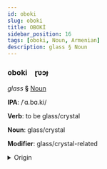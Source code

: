 ```yaml
---
id: oboki
slug: oboki
title: OBOKİ
sidebar_position: 16
tags: [oboki, Noun, Armenian]
description: glass § Noun
---
```


### oboki&emsp;<span kind="abugida">ɽʋɔɟ</span>

*glass* **§** [Noun](../../tags/Noun)

**IPA**: /ˈɑ.bɑ.ki/

**Verb**: to be glass/crystal

**Noun**: glass/crystal

**Modifier**: glass/crystal-related

<details>
    <summary>Origin</summary>
    Armenian ապակի apaki [ɑpɑˈki]<br/>
    <em>Armenian Language Family</em>
</details>